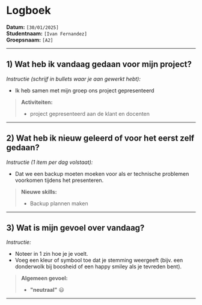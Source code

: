 # Logboek

**Datum:** `[30/01/2025]`  
**Studentnaam:** `[Ivan Fernandez]`  
**Groepsnaam:** `[A2]`

---

## 1) Wat heb ik vandaag gedaan voor mijn project?

*Instructie (schrijf in bullets waar je aan gewerkt hebt):*  
- Ik heb samen met mijn groep ons project gepresenteerd
> **Activiteiten:**  
> - project gepresenteerd aan de klant en docenten 
---
## 2) Wat heb ik nieuw geleerd of voor het eerst zelf gedaan?

*Instructie (1 item per dag volstaat):*  
- Dat we een backup moeten moeken voor als er technische problemen voorkomen tijdens het presenteren.


> **Nieuwe skills:**  
> -  Backup plannen maken

---

## 3) Wat is mijn gevoel over vandaag?

*Instructie:*  
- Noteer in 1 zin hoe je je voelt.  
- Voeg een kleur of symbool toe dat je stemming weergeeft (bijv. een donderwolk bij boosheid of een happy smiley als je tevreden bent).


> **Algemeen gevoel:**  
> - **"neutraal"** :smiley:  
>

---

